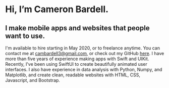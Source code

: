 # Hi, I’m <span id="highlight">Cameron Bardell.</span> 
## I make mobile apps and websites that people want to use.

I'm available to hire starting in May 2020, or to freelance anytime. 
You can contact me at <span id="highlight">cambardell3@gmail.com</span>, or check out my GitHub [here](https://github.com/cambardell).
I have more than five years of experience making apps with Swift and UIKit. 
Recently, I've been using SwiftUI to create beautifully animated user interfaces.
I also have experience in data analysis with Python, Numpy, and Matplotlib, and create clean, readable websites with HTML, CSS, Javascript, and Bootstrap.
